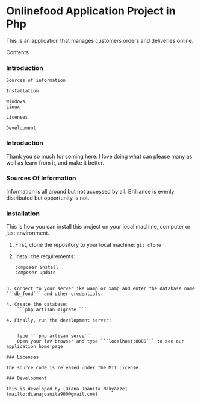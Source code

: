 # Onlinefood Application Project in Php

This is an application that manages customers orders and deliveries online.

Contents

### Introduction

    Sources of information

    Installation

    Windows
    Linux

    Licenses

    Development

### Introduction

Thank you so much for coming here. I love doing what can please many as well as learn from it, and make it better.

### Sources Of Information

Information is all around but not accessed by all. Brilliance is evenly distributed but opportunity is not. 

### Installation

This is how you can install this project on your local machine, computer or just environment.

1. First, clone the repository to your local machine:
	```git clone``` 

2. Install the requirements:
	```
    composer install
    composer update
```

3. Connect to your server ike wamp or xamp and enter the database name ```db_food``` and other credentials.

4. Create the database:
 	```php artisan migrate ```

4. Finally, run the development server:
	
	
	type ```php artisan serve```
    Open your fav browser and type ```localhost:8080``` to see our application home page

### Licenses

The source code is released under the MIT License.

### Development

This is developed by [Diana Joanita Nakyazze](mailto:dianajoanita900@gmail.com)



